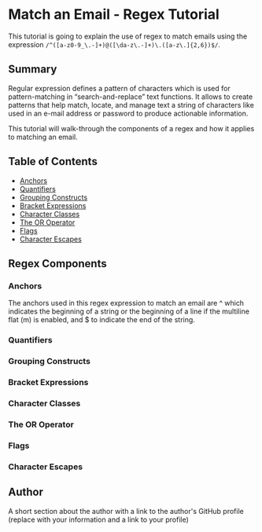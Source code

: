 # Match an Email - Regex Tutorial

This tutorial is going to explain the use of regex to match emails using the expression `/^([a-z0-9_\.-]+)@([\da-z\.-]+)\.([a-z\.]{2,6})$/`. 

## Summary

Regular expression defines a pattern of characters which is used for pattern-matching in “search-and-replace” text functions. It allows to create patterns that help match, locate, and manage text a string of characters like used in an e-mail address or password to produce actionable information.

This tutorial will walk-through the components of a regex and how it applies to matching an email.


## Table of Contents

- [Anchors](#anchors)
- [Quantifiers](#quantifiers)
- [Grouping Constructs](#grouping-constructs)
- [Bracket Expressions](#bracket-expressions)
- [Character Classes](#character-classes)
- [The OR Operator](#the-or-operator)
- [Flags](#flags)
- [Character Escapes](#character-escapes)

## Regex Components

### Anchors

The anchors used in this regex expression to match an email are ^ which indicates the beginning of a string or the beginning of a line if the multiline flat (m) is enabled, and $ to indicate the end of the string. 

### Quantifiers



### Grouping Constructs

### Bracket Expressions

### Character Classes

### The OR Operator

### Flags

### Character Escapes

## Author

A short section about the author with a link to the author's GitHub profile (replace with your information and a link to your profile)

